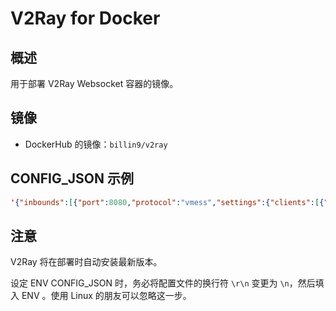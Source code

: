 # V2Ray for Docker

## 概述

用于部署 V2Ray Websocket 容器的镜像。

## 镜像

 - DockerHub 的镜像：`billin9/v2ray`
 
## CONFIG_JSON 示例

```json
'{"inbounds":[{"port":8080,"protocol":"vmess","settings":{"clients":[{"id":"933ef646-9ea8-e43f-46d2-035513f4dc39","alterId":69}]},"streamSettings":{"network":"ws","wsSettings":{"path":"/ws"}}}],"outbounds":[{"protocol":"freedom","settings":{}}]}'
```

## 注意

V2Ray 将在部署时自动安装最新版本。

设定 ENV CONFIG_JSON 时，务必将配置文件的换行符 `\r\n` 变更为 `\n`，然后填入 ENV 。使用 Linux 的朋友可以忽略这一步。
